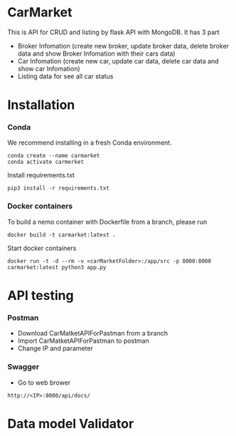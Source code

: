 # CarMarket
This is API for CRUD and listing by flask API with MongoDB.
It has 3 part
  -  Broker Infomation (create new broker, update broker data, delete broker data and show Broker Infomation with their cars data)
  -  Car Infomation (create new car, update car data, delete car data and show car Infomation)
  -  Listing data for see all car status

# Installation
### Conda
We recommend installing in a fresh Conda environment.
```
conda create --name carmarket
conda activate carmerket
```
Install requirements.txt
```
pip3 install -r requirements.txt
```
### Docker containers
To build a nemo container with Dockerfile from a branch, please run
```
docker build -t carmarket:latest .
```
Start docker containers
```
docker run -t -d --rm -v <carMarketFolder>:/app/src -p 8000:8000 carmarket:latest python3 app.py
```

# API testing
### Postman
  - Download CarMatketAPIForPastman from a branch
  - Import CarMatketAPIForPastman to postman
  - Change IP and parameter 
### Swagger
  - Go to web brower
```
http://<IP>:8000/api/docs/
```

# Data model Validator

